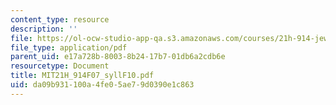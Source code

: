 ```yaml
---
content_type: resource
description: ''
file: https://ol-ocw-studio-app-qa.s3.amazonaws.com/courses/21h-914-jewish-history-from-biblical-to-modern-times-fall-2007/da09b931100a4fe05ae79d0390e1c863_MIT21H_914F07_syllF10.pdf
file_type: application/pdf
parent_uid: e17a728b-8003-8b24-17b7-01db6a2cdb6e
resourcetype: Document
title: MIT21H_914F07_syllF10.pdf
uid: da09b931-100a-4fe0-5ae7-9d0390e1c863
---
```

